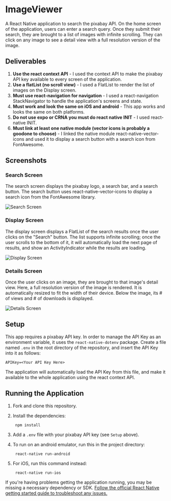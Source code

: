 # ImageViewer

A React Native application to search the pixabay API. On the home screen of the application, users can enter a search query. Once they submit their search, they are brought to a list of images with infinite scrolling. They can click on any image to see a detail view with a full resolution version of the image.

## Deliverables

1. **Use the react context API** - I used the context API to make the pixabay API key available to every screen of the application.
2. **Use a flatList (no scroll view)** - I used a FlatList to render the list of images on the Display screen.
3. **Must use react-navigation for navigation** - I used a react-navigation StackNavigator to handle the application's screens and state.
4. **Must work and look the same on iOS and android** - This app works and looks the same on both platforms.
5. **Do not use expo or CRNA you must do react native INIT** - I  used react-native INIT.
6. **Must link at least one native module (vector icons is probably a goodone to choose)** - I linked the native module react-native-vector-icons and used it to display a search button with a search icon from FontAwesome.

## Screenshots

### Search Screen

The search screen displays the pixabay logo, a search bar, and a search button. The search button uses react-native-vector-icons to display a search icon from the FontAwesome library.

![Search Screen](/screenshots/SearchScreen.PNG)

### Display Screen

The display screen displays a FlatList of the search results once the user clicks on the "Search" button. The list supports infinite scrolling; once the user scrolls to the bottom of it, it will automatically load the next page of results, and show an ActivityIndicator while the results are loading.

![Display Screen](/screenshots/DisplayScreen.PNG)

### Details Screen

Once the user clicks on an image, they are brought to that image's detail view. Here, a full resolution version of the image is rendered. It is automatically resized to fit the width of their device. Below the image, its # of views and # of downloads is displayed.

![Details Screen](/screenshots/DetailsScreen.PNG)

## Setup

This app requires a pixabay API key. In order to manage the API Key as an environment variable, it uses the `react-native-dotenv` package. Create a file named `.env` in the root directory of the repository, and insert the API Key into it as follows:

    APIKey=<Your API Key Here>

The application will automatically load the API Key from this file, and make it available to  the whole application using the react context API.

## Running the Application

1. Fork and clone this repository.

2. Install the dependencies:

        npm install

3. Add a `.env` file with your pixabay API key (see `Setup` above).

4. To run on an android emulator, run this in the project directory:

        react-native run-android

5. For iOS, run this command instead:

        react-native run-ios

If you're having problems getting the application running, you may be missing a necessary dependency or SDK. [Follow the official React Native getting started guide to troubleshoot any issues.](https://facebook.github.io/react-native/docs/getting-started.html)
